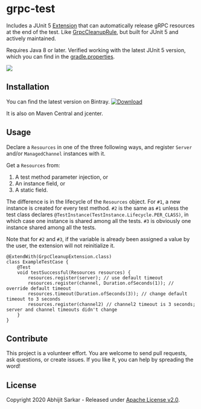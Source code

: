 # grpc-test

Includes a JUnit 5 [Extension](https://junit.org/junit5/docs/current/api/org.junit.jupiter.api/org/junit/jupiter/api/extension/Extension.html) 
that can automatically release gRPC resources at the end of the test. Like [GrpcCleanupRule](https://grpc.github.io/grpc-java/javadoc/io/grpc/testing/GrpcCleanupRule.html), 
but built for JUnit 5 and actively maintained.

Requires Java 8 or later. Verified working with the latest JUnit 5 version, which you can find in the [gradle.properties](gradle.properties).

[![](https://github.com/asarkar/grpc-test/workflows/CI%20Pipeline/badge.svg)](https://github.com/asarkar/grpc-test/actions?query=workflow%3A%22CI+Pipeline%22)

## Installation

You can find the latest version on Bintray. [ ![Download](https://api.bintray.com/packages/asarkar/mvn/com.asarkar.grpc%3Agrpc-test/images/download.svg) ](https://bintray.com/asarkar/mvn/com.asarkar.grpc%3Agrpc-test/_latestVersion)

It is also on Maven Central and jcenter.

## Usage

Declare a `Resources` in one of the three following ways, and register `Server` and/or `ManagedChannel` instances with it.

Get a `Resources` from:
1. A test method parameter injection, or
2. An instance field, or
3. A static field.

The difference is in the lifecycle of the `Resources` object. For `#1`, a new instance is created for every test method. 
`#2` is the same as `#1` unless the test class declares `@TestInstance(TestInstance.Lifecycle.PER_CLASS)`, in which case 
one instance is shared among all the tests. `#3` is obviously one instance shared among all the tests.

Note that for `#2` and `#3`, if the variable is already been assigned a value by the user, the extension will not 
reinitialize it.

```
@ExtendWith(GrpcCleanupExtension.class)
class ExampleTestCase {
    @Test
    void testSuccessful(Resources resources) {
        resources.register(server); // use default timeout
        resources.register(channel, Duration.ofSeconds(1)); // override default timeout
        resources.timeout(Duration.ofSeconds(3)); // change default timeout to 3 seconds
        resources.register(channel2) // channel2 timeout is 3 seconds; server and channel timeouts didn't change
    }
}

```

## Contribute

This project is a volunteer effort. You are welcome to send pull requests, ask questions, or create issues.
If you like it, you can help by spreading the word!

## License

Copyright 2020 Abhijit Sarkar - Released under [Apache License v2.0](LICENSE).
